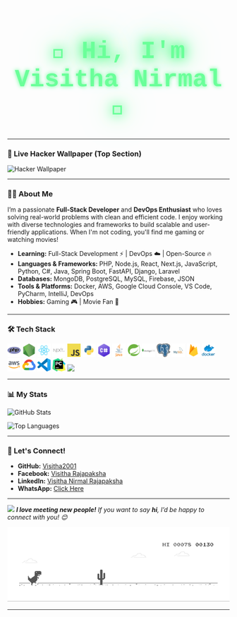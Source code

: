 <div align="center">
  <h1 style="font-size: 3.5rem; animation: glow 2s infinite alternate; color: #6AFF99; font-family: 'Courier New', monospace;">
    👋 Hi, I'm <span style="text-shadow: 0 0 10px #6AFF99;">Visitha Nirmal</span> 🚀
  </h1>
</div>

<style>
  @keyframes glow {
    from { text-shadow: 0 0 10px #6AFF99, 0 0 20px #6AFF99, 0 0 40px #6AFF99; }
    to { text-shadow: 0 0 20px #6AFF99, 0 0 30px #6AFF99, 0 0 50px #6AFF99, 0 0 80px #6AFF99; }
  }
</style>

---

### 🌌 Live Hacker Wallpaper (Top Section)
![Hacker Wallpaper](https://media.giphy.com/media/3o7TKUZfQXwV9HVzWY/giphy.gif)

---

### 🧑‍💻 About Me

I’m a passionate **Full-Stack Developer** and **DevOps Enthusiast** who loves solving real-world problems with clean and efficient code. I enjoy working with diverse technologies and frameworks to build scalable and user-friendly applications. When I'm not coding, you'll find me gaming or watching movies!

- **Learning:** Full-Stack Development :zap: | DevOps :cloud: | Open-Source :fire:
- **Languages & Frameworks:** PHP, Node.js, React, Next.js, JavaScript, Python, C#, Java, Spring Boot, FastAPI, Django, Laravel
- **Databases:** MongoDB, PostgreSQL, MySQL, Firebase, JSON
- **Tools & Platforms:** Docker, AWS, Google Cloud Console, VS Code, PyCharm, IntelliJ, DevOps
- **Hobbies:** Gaming :video_game: | Movie Fan :movie_camera:

---

### 🛠️ Tech Stack

<code><img height="30" src="https://raw.githubusercontent.com/github/explore/80688e429a7d4ef2fca1e82350fe8e3517d3494d/topics/php/php.png"></code>
<code><img height="30" src="https://raw.githubusercontent.com/github/explore/80688e429a7d4ef2fca1e82350fe8e3517d3494d/topics/nodejs/nodejs.png"></code>
<code><img height="30" src="https://raw.githubusercontent.com/github/explore/80688e429a7d4ef2fca1e82350fe8e3517d3494d/topics/react/react.png"></code>
<code><img height="30" src="https://raw.githubusercontent.com/github/explore/80688e429a7d4ef2fca1e82350fe8e3517d3494d/topics/nextjs/nextjs.png"></code>
<code><img height="30" src="https://raw.githubusercontent.com/github/explore/80688e429a7d4ef2fca1e82350fe8e3517d3494d/topics/javascript/javascript.png"></code>
<code><img height="30" src="https://raw.githubusercontent.com/github/explore/80688e429a7d4ef2fca1e82350fe8e3517d3494d/topics/python/python.png"></code>
<code><img height="30" src="https://raw.githubusercontent.com/github/explore/80688e429a7d4ef2fca1e82350fe8e3517d3494d/topics/csharp/csharp.png"></code>
<code><img height="30" src="https://raw.githubusercontent.com/github/explore/80688e429a7d4ef2fca1e82350fe8e3517d3494d/topics/java/java.png"></code>
<code><img height="30" src="https://raw.githubusercontent.com/github/explore/80688e429a7d4ef2fca1e82350fe8e3517d3494d/topics/spring/spring.png"></code>
<code><img height="30" src="https://raw.githubusercontent.com/github/explore/80688e429a7d4ef2fca1e82350fe8e3517d3494d/topics/mongodb/mongodb.png"></code>
<code><img height="30" src="https://raw.githubusercontent.com/github/explore/80688e429a7d4ef2fca1e82350fe8e3517d3494d/topics/postgresql/postgresql.png"></code>
<code><img height="30" src="https://raw.githubusercontent.com/github/explore/80688e429a7d4ef2fca1e82350fe8e3517d3494d/topics/mysql/mysql.png"></code>
<code><img height="30" src="https://raw.githubusercontent.com/github/explore/80688e429a7d4ef2fca1e82350fe8e3517d3494d/topics/firebase/firebase.png"></code>
<code><img height="30" src="https://raw.githubusercontent.com/github/explore/80688e429a7d4ef2fca1e82350fe8e3517d3494d/topics/docker/docker.png"></code>
<code><img height="30" src="https://raw.githubusercontent.com/github/explore/80688e429a7d4ef2fca1e82350fe8e3517d3494d/topics/aws/aws.png"></code>
<code><img height="30" src="https://raw.githubusercontent.com/github/explore/80688e429a7d4ef2fca1e82350fe8e3517d3494d/topics/google-cloud/google-cloud.png"></code>
<code><img height="30" src="https://raw.githubusercontent.com/github/explore/80688e429a7d4ef2fca1e82350fe8e3517d3494d/topics/vscode/vscode.png"></code>
<code><img height="30" src="https://raw.githubusercontent.com/github/explore/80688e429a7d4ef2fca1e82350fe8e3517d3494d/topics/pycharm/pycharm.png"></code>
<code><img height="30" src="https://raw.githubusercontent.com/github/explore/80688e429a7d4ef2fca1e82350fe8e3517d3494d/topics/intellij/intellij.png"></code>

---

### 📊 My Stats

![GitHub Stats](https://github-readme-stats.vercel.app/api?username=Visitha2001&show_icons=true&theme=radical&count_private=true&hide_border=true)

![Top Languages](https://github-readme-stats.vercel.app/api/top-langs/?username=Visitha2001&layout=compact&theme=radical&hide_border=true)

---

### 🤝 Let's Connect!

- **GitHub:** [Visitha2001](https://github.com/Visitha2001)
- **Facebook:** [Visitha Rajapaksha](https://www.facebook.com/visitha.rajapaksha?mibextid=ZbWKwL)
- **LinkedIn:** [Visitha Nirmal Rajapaksha](https://www.linkedin.com/in/visitha-nirmal-rajapaksha-5809a3300)
- **WhatsApp:** [Click Here](https://wa.me/qr/MYI3VWZYIAECG1)

---

<img src="https://media.giphy.com/media/LnQjpWaON8nhr21vNW/giphy.gif" width="60"> <em><b>I love meeting new people!</b> If you want to say <b>hi</b>, I’d be happy to connect with you! 😊</em>

![Dino](https://raw.githubusercontent.com/wangningkai/wangningkai/master/assets/dino.gif)

---
